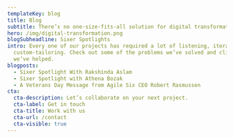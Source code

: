 ```yaml
---
templateKey: blog
title: Blog
subtitle: There’s no one-size-fits-all solution for digital transformation.
hero: /img/digital-transformation.png
blogSubheadline: Sixer Spotlights
intro: Every one of our projects has required a lot of listening, iterating, and
  custom-tailoring. Check out some of the problems we’ve solved and clients
  we’ve helped.
blogposts:
  - Sixer Spotlight With Rakshinda Aslam
  - Sixer Spotlight with Athena Bozak
  - A Veterans Day Message from Agile Six CEO Robert Rasmussen
cta:
  cta-description: Let’s collaborate on your next project.
  cta-label: Get in touch
  cta-title: Work with us
  cta-url: /contact
  cta-visible: true
---
```


